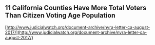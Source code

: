 ## 11 California Counties Have More Total Voters Than Citizen Voting Age Population
  
  [http://www.judicialwatch.org/document-archive/nvra-letter-ca-august-2017/](http://www.judicialwatch.org/document-archive/nvra-letter-ca-august-2017/)